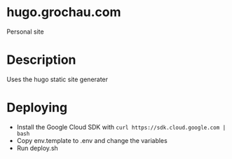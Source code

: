 # hugo.grochau.com
Personal site

# Description
Uses the hugo static site generater

# Deploying
* Install the Google Cloud SDK with `curl https://sdk.cloud.google.com | bash`
* Copy env.template to .env and change the variables
* Run deploy.sh
